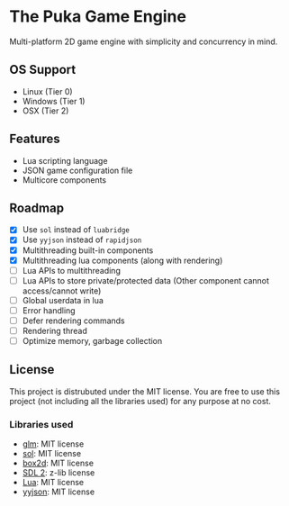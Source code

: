 # The Puka Game Engine

Multi-platform 2D game engine with simplicity and concurrency in mind.

## OS Support

- Linux (Tier 0)
- Windows (Tier 1)
- OSX (Tier 2)

## Features

- Lua scripting language
- JSON game configuration file
- Multicore components

## Roadmap

- [x] Use `sol` instead of `luabridge`
- [x] Use `yyjson` instead of `rapidjson`
- [x] Multithreading built-in components
- [x] Multithreading lua components (along with rendering)
- [ ] Lua APIs to multithreading
- [ ] Lua APIs to store private/protected data (Other component cannot access/cannot write)
- [ ] Global userdata in lua
- [ ] Error handling
- [ ] Defer rendering commands
- [ ] Rendering thread
- [ ] Optimize memory, garbage collection

## License

This project is distrubuted under the MIT license. You are free to use this project (not including all the libraries used) for any purpose at no cost.

### Libraries used

- [glm](https://github.com/g-truc/glm): MIT license
- [sol](https://github.com/ThePhD/sol2): MIT license
- [box2d](https://github.com/erincatto/box2d): MIT license
- [SDL 2](https://www.libsdl.org): z-lib license
- [Lua](https://www.lua.org/): MIT license
- [yyjson](https://github.com/ibireme/yyjson): MIT license
